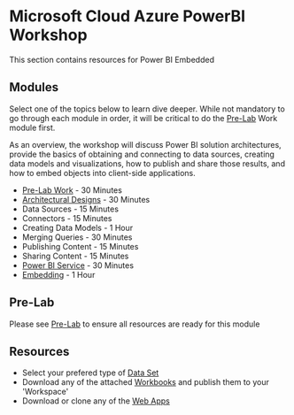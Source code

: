 # Microsoft Cloud Azure PowerBI Workshop 
This section contains resources for Power BI Embedded

## Modules
Select one of the topics below to learn dive deeper. While not mandatory to go through each module in order, it will be critical to do the [Pre-Lab](https://github.com/hnc198/AzurePowerBI/tree/master/Hands-on%20Modules/1.%20Pre-Lab%20Work) Work module first.

As an overview, the workshop will discuss Power BI solution architectures, provide the basics of obtaining and connecting to data sources, creating data models and visualizations, how to publish and share those results, and how to embed objects into client-side applications.

-	[Pre-Lab Work](https://github.com/hnc198/AzurePowerBI/tree/master/Hands-on%20Modules/1.%20Pre-Lab%20Work) - 30 Minutes
-	[Architectural Designs](https://github.com/hnc198/AzurePowerBI/tree/master/Hands-on%20Modules/Architectural%20Designs) - 30 Minutes
-	Data Sources - 15 Minutes
-	Connectors - 15 Minutes
-	Creating Data Models - 1 Hour
-	Merging Queries - 30 Minutes
-	Publishing Content - 15 Minutes
-	Sharing Content - 15 Minutes
-	[Power BI Service](https://github.com/hnc198/AzurePowerBI/tree/master/Hands-on%20Modules/Power%20BI%20Service) - 30 Minutes
-	[Embedding](https://github.com/hnc198/AzurePowerBI/tree/master/Hands-on%20Modules/Embedding) - 1 Hour

## Pre-Lab
Please see [Pre-Lab](https://github.com/hnc198/AzurePowerBI/tree/master/Hands-on%20Modules/1.%20Pre-Lab%20Work) to ensure all resources are ready for this module

## Resources
- Select your prefered type of [Data Set](https://github.com/hnc198/AzurePowerBI/tree/master/1.%20Data%20Sets)
- Download any of the attached [Workbooks](https://github.com/hnc198/AzurePowerBI/tree/master/2.%20Workbooks) and publish them to your 'Workspace' 
- Download or clone any of the [Web Apps](https://github.com/hnc198/AzurePowerBI/tree/master/3.%20Web%20Apps) 
